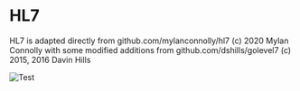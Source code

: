 # HL7

HL7 is adapted directly from github.com/mylanconnolly/hl7 (c) 2020 Mylan Connolly
with some modified additions from github.com/dshills/golevel7 (c) 2015, 2016 Davin Hills

![Test](https://github.com/mnic/hl7/workflows/Test/badge.svg)
